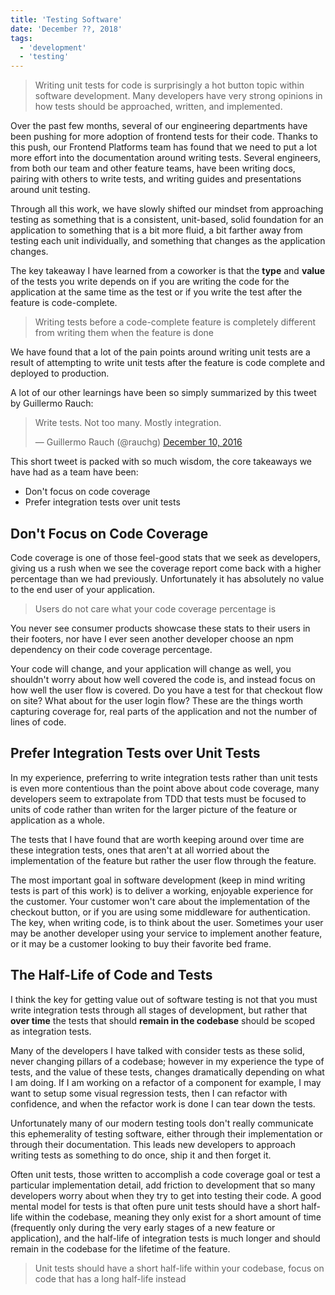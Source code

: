 ```yaml
---
title: 'Testing Software'
date: 'December ??, 2018'
tags:
  - 'development'
  - 'testing'
---
```


> Writing unit tests for code is surprisingly a hot button topic within software
> development. Many developers have very strong opinions in how tests should be
> approached, written, and implemented.

Over the past few months, several of our engineering departments have been
pushing for more adoption of frontend tests for their code. Thanks to this push,
our Frontend Platforms team has found that we need to put a lot more effort into
the documentation around writing tests. Several engineers, from both our team
and other feature teams, have been writing docs, pairing with others to write
tests, and writing guides and presentations around unit testing.

Through all this work, we have slowly shifted our mindset from approaching
testing as something that is a consistent, unit-based, solid foundation for an
application to something that is a bit more fluid, a bit farther away from
testing each unit individually, and something that changes as the application
changes.

The key takeaway I have learned from a coworker is that the **type** and
**value** of the tests you write depends on if you are writing the code for the
application at the same time as the test or if you write the test after the
feature is code-complete.

> Writing tests before a code-complete feature is completely different from
> writing them when the feature is done

We have found that a lot of the pain points around writing unit tests are a
result of attempting to write unit tests after the feature is code complete and
deployed to production.

A lot of our other learnings have been so simply summarized by this tweet by
Guillermo Rauch:

<blockquote className="twitter-tweet tw-align-center" data-lang="en">
  <p lang="en" dir="ltr">
    Write tests. Not too many. Mostly integration.
  </p>
  &mdash; Guillermo Rauch (@rauchg) <a href="https://twitter.com/rauchg/status/807626710350839808?ref_src=twsrc%5Etfw">December 10, 2016</a>
</blockquote>

This short tweet is packed with so much wisdom, the core takeaways we have had
as a team have been:

- Don't focus on code coverage
- Prefer integration tests over unit tests

## Don't Focus on Code Coverage

Code coverage is one of those feel-good stats that we seek as developers, giving
us a rush when we see the coverage report come back with a higher percentage
than we had previously. Unfortunately it has absolutely no value to the end user
of your application.

> Users do not care what your code coverage percentage is

You never see consumer products showcase these stats to their users in their
footers, nor have I ever seen another developer choose an npm dependency on
their code coverage percentage.

Your code will change, and your application will change as well, you shouldn't
worry about how well covered the code is, and instead focus on how well the user
flow is covered. Do you have a test for that checkout flow on site? What about
for the user login flow? These are the things worth capturing coverage for, real
parts of the application and not the number of lines of code.

## Prefer Integration Tests over Unit Tests

In my experience, preferring to write integration tests rather than unit tests
is even more contentious than the point above about code coverage, many
developers seem to extrapolate from TDD that tests must be focused to units of
code rather than writen for the larger picture of the feature or application as
a whole.

The tests that I have found that are worth keeping around over time are these
integration tests, ones that aren't at all worried about the implementation of
the feature but rather the user flow through the feature.

The most important goal in software development (keep in mind writing tests is
part of this work) is to deliver a working, enjoyable experience for the
customer. Your customer won't care about the implementation of the checkout
button, or if you are using some middleware for authentication. The key, when
writing code, is to think about the user. Sometimes your user may be another
developer using your service to implement another feature, or it may be a
customer looking to buy their favorite bed frame.

## The Half-Life of Code and Tests

I think the key for getting value out of software testing is not that you must
write integration tests through all stages of development, but rather that
**over time** the tests that should **remain in the codebase** should be scoped
as integration tests.

Many of the developers I have talked with consider tests as these solid, never
changing pillars of a codebase; however in my experience the type of tests, and
the value of these tests, changes dramatically depending on what I am doing. If
I am working on a refactor of a component for example, I may want to setup some
visual regression tests, then I can refactor with confidence, and when the
refactor work is done I can tear down the tests.

Unfortunately many of our modern testing tools don't really communicate this
ephemerality of testing software, either through their implementation or through
their documentation. This leads new developers to approach writing tests as
something to do once, ship it and then forget it.

Often unit tests, those written to accomplish a code coverage goal or test a
particular implementation detail, add friction to development that so many
developers worry about when they try to get into testing their code. A good
mental model for tests is that often pure unit tests should have a short
half-life within the codebase, meaning they only exist for a short amount of
time (frequently only during the very early stages of a new feature or
application), and the half-life of integration tests is much longer and should
remain in the codebase for the lifetime of the feature.

> Unit tests should have a short half-life within your codebase, focus on code
> that has a long half-life instead
